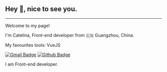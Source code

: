 <!--
**catelinaChen/catelinaChen** is a ✨ _special_ ✨ repository because its `README.md` (this file) appears on your GitHub profile.

Here are some ideas to get you started:

- 🔭 I’m currently working on ...
- 🌱 I’m currently learning ...
- 👯 I’m looking to collaborate on ...
- 🤔 I’m looking for help with ...
- 💬 Ask me about ...
- 📫 How to reach me: ...
- 😄 Pronouns: ...
- ⚡ Fun fact: ...
-->

## Hey 👋, nice to see you.
---
Welcome to my page!

I'm Catelina, Front-end developer from 🇨🇳 Guangzhou, China.

My favourites tools: VueJS

[![Gmail Badge](https://img.shields.io/badge/-m13677066509@gmail.com-c14438?style=flat&logo=Gmail&logoColor=white&link=mailto:m13677066509@gmail.com)](mailto:m13677066509@gmail.com) [![Github Badge](https://img.shields.io/badge/-catelinaChen-grey?style=flat&logo=github&logoColor=white&link=https://github.com/catelinaChen/)](https://www.github.com/catelinaChen/) <p align='left'>I am Front-end developer.</p>
